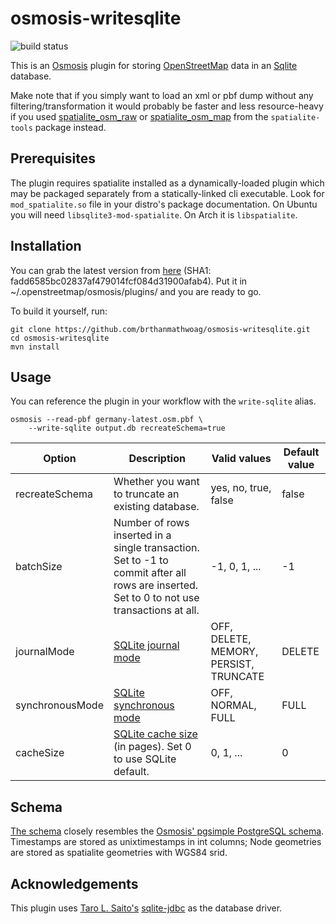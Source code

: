 # osmosis-writesqlite

![build status](https://travis-ci.org/brthanmathwoag/osmosis-writesqlite.svg?branch=master)

This is an [Osmosis](http://wiki.openstreetmap.org/wiki/Osmosis) plugin for storing [OpenStreetMap](https://wiki.openstreetmap.org/wiki/Main_Page) data in an [Sqlite](https://www.sqlite.org/) database.

Make note that if you simply want to load an xml or pbf dump without any filtering/transformation it would probably be faster and less resource-heavy if you used [spatialite_osm_raw](https://www.gaia-gis.it/fossil/spatialite-tools/wiki?name=spatialite_osm_raw) or [spatialite_osm_map](https://www.gaia-gis.it/fossil/spatialite-tools/wiki?name=spatialite_osm_map) from the `spatialite-tools` package instead.

## Prerequisites

The plugin requires spatialite installed as a dynamically-loaded plugin which may be packaged separately from a statically-linked cli executable. Look for `mod_spatialite.so` file in your distro's package documentation. On Ubuntu you will need `libsqlite3-mod-spatialite`. On Arch it is `libspatialite`.

## Installation

You can grab the latest version from [here](https://tznvy.eu/download/osmosis-writesqlite.jar) (SHA1: fadd6585bc02837af479014fcf084d31900afab4). Put it in ~/.openstreetmap/osmosis/plugins/ and you are ready to go.

To build it yourself, run:

```
git clone https://github.com/brthanmathwoag/osmosis-writesqlite.git
cd osmosis-writesqlite
mvn install
```

## Usage

You can reference the plugin in your workflow with the `write-sqlite` alias.

```
osmosis --read-pbf germany-latest.osm.pbf \
    --write-sqlite output.db recreateSchema=true
```

| Option          | Description                                                                                                                                | Valid values                           | Default value |
| --------------- | ------------------------------------------------------------------------------------------------------------------------------------------ | -------------------------------------- | ------------- |
| recreateSchema  | Whether you want to truncate an existing database.                                                                                         | yes, no, true, false                   | false         |
| batchSize       | Number of rows inserted in a single transaction. Set to -1 to commit after all rows are inserted. Set to 0 to not use transactions at all. | -1, 0, 1, ...                          | -1            |
| journalMode     | [SQLite journal mode](https://sqlite.org/pragma.html#pragma_journal_mode)                                                                  | OFF, DELETE, MEMORY, PERSIST, TRUNCATE | DELETE        |
| synchronousMode | [SQLite synchronous mode](https://sqlite.org/pragma.html#pragma_synchronous)                                                               | OFF, NORMAL, FULL                      | FULL          |
| cacheSize       | [SQLite cache size](https://sqlite.org/pragma.html#pragma_cache_size) (in pages). Set 0  to use SQLite default.                            | 0, 1, ...                              | 0             |

## Schema

[The schema](https://github.com/brthanmathwoag/osmosis-writesqlite/blob/master/src/main/resources/scripts/00-create-schema.sql) closely resembles the [Osmosis' pgsimple PostgreSQL schema](https://github.com/openstreetmap/osmosis/blob/master/package/script/pgsimple_schema_0.6.sql). Timestamps are stored as unixtimestamps in int columns; Node geometries are stored as spatialite geometries with WGS84 srid.

## Acknowledgements

This plugin uses [Taro L. Saito's](http://xerial.org) [sqlite-jdbc](https://github.com/xerial/sqlite-jdbc) as the database driver.


